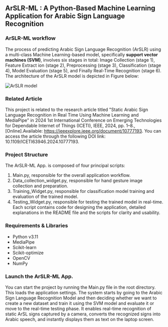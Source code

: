 ## ArSLR-ML : A Python-Based Machine Learning Application for Arabic Sign Language Recognition



### ArSLR-ML workflow
The process of predicting Arabic Sign Language Recognition (ArSLR) using a multi-class Machine Learning-based model, specifically **support vector machines (SVM)**, involves six stages in total: Image Collection (stage 1), Feature Extract  ion (stage 2), Preprocessing (stage 3), Classification (stage 4), Model Evaluation (stage 5), and Finally Real-Time Recognition (stage 6). The architecture of the ArSLR model is depicted in Figure below:

![ArSLR model](https://github.com/user-attachments/assets/b546df32-2ab4-4347-898f-e5b2d18a302b)

### Related Article
This project is related to the research article titled "Static Arabic Sign Language Recognition in Real Time Using Machine Learning and MediaPipe" in 2024 1st International Conference on Emerging Technologies for Dependable Internet of Things (ICETI), IEEE, 2024, pp. 1–8., [Online].Available: https://ieeexplore.ieee.org/document/10777193.
You can access the article through the following DOI link: 10.1109/ICETI63946.2024.10777193.

### Project Structure
The ArSLR-ML App. is composed of four principal scripts: 
1. Main.py, responsible for the overall application workflow.
2. Data_collection_widget.py, responsible for hand gesture image collection and preparation.
3. Training_Widget.py, responsible for classification model training and evaluation of the trained model.
4. Testing_Widget.py, responsible for testing the trained model in real-time. 
Each script contains code for designing the application, detailed explanations in the README file and the scripts for clarity and usability.

### Requirements & Libraries
* Python v3.11 
* MediaPipe
* Scikit-learn
* Scikit-optimize
* OpenCV
* NumPy

### Launch the ArSLR-ML App.
You can start the project by running the Main.py file in the root directory. This loads the application settings. The system starts by going to the Arabic Sign Language Recognition Model and then deciding whether we want to create a new dataset and train it using the SVM model and evaluate it or move to the real-time testing phase. It enables real-time recognition of static ArSL signs captured by a camera, converts the recognized signs into Arabic speech, and instantly displays them as text on the laptop screen.

